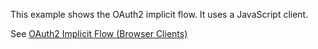 This example shows the OAuth2 implicit flow. It uses a JavaScript client.

See [OAuth2 Implicit Flow (Browser Clients)](https://www.membrane-api.io/tutorials/oauth2/oauth2-implicit-flow-example.html)